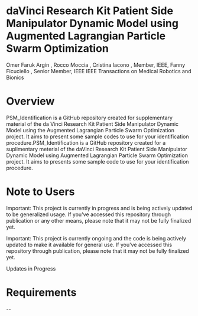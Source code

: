 daVinci Research Kit Patient Side Manipulator Dynamic Model using Augmented Lagrangian Particle Swarm Optimization
===

Omer Faruk Argin , Rocco Moccia , Cristina Iacono , Member, IEEE, Fanny Ficuciello , Senior Member, IEEE
IEEE Transactions on Medical Robotics and Bionics


Overview
===

PSM_Identification is a GitHub repository created for supplementary material of the da Vinci Research Kit Patient Side Manipulator Dynamic Model using the Augmented Lagrangian Particle Swarm Optimization project. It aims to present some sample codes to use for your identification procedure.PSM_Identification is a GitHub repository created for a suplimentary meterial of the daVinci Research Kit Patient Side Manipulator Dynamic Model using Augmented Lagrangian Particle Swarm Optimization project. It aims to presents some sample code to use for your identification procedure.

Note to Users
===

Important: This project is currently in progress and is being actively updated to be generalized usage. If you've accessed this repository through publication or any other means, please note that it may not be fully finalized yet.

Important: This project is currently ongoing and the code is being actively updated to make it available for general use.  If you've accessed this repository through publication, please note that it may not be fully finalized yet.

Updates in Progress


Requirements
===

--



